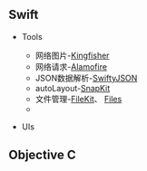## Swift

* Tools

  * 网络图片-[Kingfisher](https://github.com/onevcat/Kingfisher)
  * 网络请求-[Alamofire](https://github.com/Alamofire/Alamofire)
  * JSON数据解析-[SwiftyJSON](https://github.com/SwiftyJSON/SwiftyJSON)
  * autoLayout-[SnapKit](https://github.com/SnapKit/SnapKit)
  * 文件管理-[FileKit](https://github.com/nvzqz/FileKit)、 [Files](https://github.com/JohnSundell/Files)
  * 

* UIs



## Objective C


